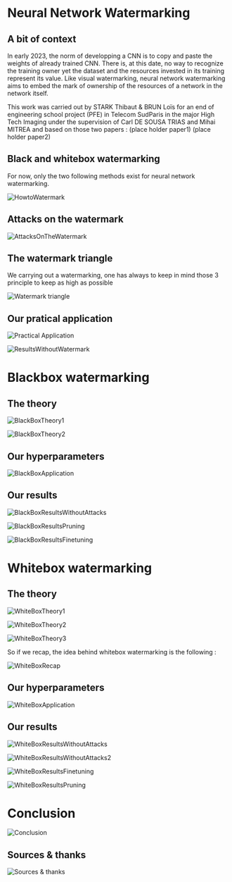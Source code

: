 # Neural Network Watermarking

## A bit of context 
In early 2023, the norm of developping a CNN is to copy and paste the weights of already trained CNN. There is, at this date, no way to recognize the training owner yet the dataset and the resources invested in its training represent its value.
Like visual watermarking, neural network watermarking aims to embed the mark of ownership of the resources of a network in the network itself.

This work was carried out by STARK Thibaut & BRUN Loïs for an end of engineering school project (PFE) in Telecom SudParis in the major High Tech Imaging under the supervision of Carl DE SOUSA TRIAS and Mihai MITREA and based on those two papers :
(place holder paper1)
(place holder paper2)

## Black and whitebox watermarking

For now, only the two following methods exist for neural network watermarking.

![HowtoWatermark](readme_images/6.PNG "HowtoWatermark")

## Attacks on the watermark

![AttacksOnTheWatermark](readme_images/15.PNG "AttacksOnTheWatermark")

## The watermark triangle
We carrying out a watermarking, one has always to keep in mind those 3 principle to keep as high as possible 

![Watermark triangle](readme_images/5.PNG "Watermark triangle")

## Our pratical application

![Practical Application](readme_images/12.PNG "Practical application")

![ResultsWithoutWatermark](readme_images/16.PNG "ResultsWithoutWatermark")

# Blackbox watermarking

## The theory

![BlackBoxTheory1](readme_images/7.PNG "BlackBoxTheory1")

![BlackBoxTheory2](readme_images/8.PNG "BlackBoxTheory2")

## Our hyperparameters

![BlackBoxApplication](readme_images/13.PNG "BlackBoxApplication")

## Our results

![BlackBoxResultsWithoutAttacks](readme_images/17.PNG "BlackBoxResultsWithoutAttacks")

![BlackBoxResultsPruning](readme_images/18.PNG "BlackBoxResultsPruning")

![BlackBoxResultsFinetuning](readme_images/19.PNG "BlackBoxResultsFinetuning")


# Whitebox watermarking

## The theory

![WhiteBoxTheory1](readme_images/9.PNG "WhiteBoxTheory1")

![WhiteBoxTheory2](readme_images/10.PNG "WhiteBoxTheory2")

![WhiteBoxTheory3](readme_images/11.PNG "WhiteBoxTheory3")

So if we recap, the idea behind whitebox watermarking is the following :

![WhiteBoxRecap](readme_images/WhiteBoxRecap.PNG "WhiteBoxRecap")


## Our hyperparameters

![WhiteBoxApplication](readme_images/14.PNG "WhiteBoxApplication")

## Our results

![WhiteBoxResultsWithoutAttacks](readme_images/20.PNG "WhiteBoxResultsWithoutAttacks")

![WhiteBoxResultsWithoutAttacks2](readme_images/21.PNG "WhiteBoxResultsWithoutAttacks2")

![WhiteBoxResultsFinetuning](readme_images/22.PNG "WhiteBoxResultsFinetuning")

![WhiteBoxResultsPruning](readme_images/23.PNG "WhiteBoxResultsPruning")

# Conclusion

![Conclusion](readme_images/24.PNG "Conclusion")

## Sources & thanks
![Sources & thanks](readme_images/26.PNG  "Sources & thanks")
